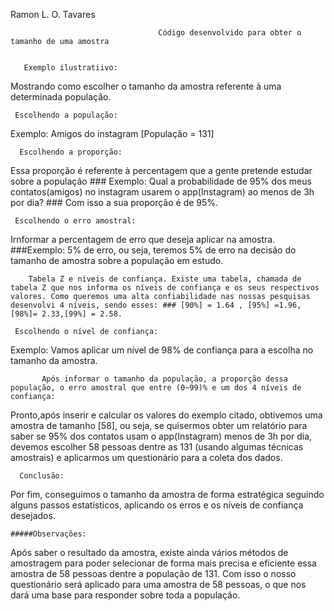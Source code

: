 Ramon L. O. Tavares
                                     
                                     Código desenvolvido para obter o tamanho de uma amostra


       Exemplo ilustratiivo:

Mostrando como escolher o tamanho da amostra referente à uma determinada população.

     Escolhendo a população:  
 Exemplo: Amigos do instagram [População = 131]

      Escolhendo a proporção:
 Essa proporção é referente à percentagem que a gente pretende estudar sobre a população ### Exemplo: Qual a probabilidade de 95% dos meus contatos(amigos) no instagram usarem o app(Instagram) ao menos de 3h por dia? ### Com isso a sua proporção é de 95%.

     Escolhendo o erro amostral:
Irnformar a percentagem de erro que deseja aplicar na amostra. ###Exemplo: 5% de erro, ou seja, teremos 5% de erro na decisão do tamanho de amostra sobre a população em estudo.

        Tabela Z e níveis de confiança. Existe uma tabela, chamada de tabela Z que nos informa os níveis de confiança e os seus respectivos valores. Como queremos uma alta confiabilidade nas nossas pesquisas desenvolvi 4 níveis, sendo esses: ### [90%] = 1.64 , [95%] =1.96,[98%]= 2.33,[99%] = 2.58.

     Escolhendo o nível de confiança:
Exemplo: Vamos aplicar um nível de 98% de confiança para a escolha no tamanho da amostra.

           Após informar o tamanho da população, a proporção dessa população, o erro amostral que entre (0~99)% e um dos 4 níveis de confiança:

   Pronto,após inserir e calcular os valores do exemplo citado, obtivemos uma amostra de tamanho [58], ou seja, se quisermos obter um relatório para saber se 95% dos contatos usam o app(Instagram) menos de 3h por dia, devemos escolher 58 pessoas dentre as 131 (usando algumas técnicas amostrais) e aplicarmos um questionário para a coleta dos dados.

      Conclusão:
Por fim, conseguimos o tamanho da amostra de forma estratégica seguindo alguns passos estatísticos, aplicando os erros e os níveis de confiança desejados.

    #####Observações: 
Após saber o resultado da amostra, existe ainda vários métodos de amostragem para poder selecionar de forma mais precisa e eficiente essa amostra de 58 pessoas dentre a população de 131. Com isso o nosso questionário será aplicado para uma amostra de 58 pessoas, o que nos dará uma base para responder sobre toda a população.
